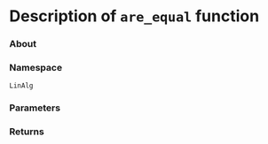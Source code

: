 # Description of `are_equal` function
### About

### Namespace 
`LinAlg`
### Parameters

### Returns